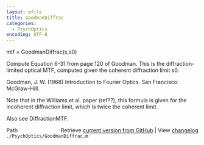 ```yaml
---
layout: mfile
title: GoodmanDiffrac
categories:
  - PsychOptics
encoding: UTF-8
---
```


mtf = GoodmanDiffrac(s,s0)

Compute Equation 6-31 from page 120 of Goodman.
This is the diffraction-limited optical MTF,
computed given the coherent diffraction limit s0.

Goodman, J. W. (1968) Introduction to Fourier Optics.
San Francisco: McGraw-Hill.

Note that in the Williams et al. paper (ref??), this
formula is given for the incoherent diffraction limit,
which is twice the coherent limit.

Also see DiffractionMTF.


<div class="code_header" style="text-align:right;">
  <span style="float:left;">Path&nbsp;&nbsp;</span> <span class="counter">Retrieve <a href=
  "https://raw.github.com/Psychtoolbox-3/Psychtoolbox-3/beta/./PsychOptics/GoodmanDiffrac.m">current version from GitHub</a> | View <a href=
  "https://github.com/Psychtoolbox-3/Psychtoolbox-3/commits/beta/./PsychOptics/GoodmanDiffrac.m">changelog</a></span>
</div>
<div class="code">
  <code>./PsychOptics/GoodmanDiffrac.m</code>
</div>
